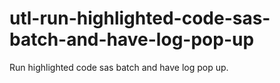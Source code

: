 # utl-run-highlighted-code-sas-batch-and-have-log-pop-up
Run highlighted code sas batch and have log pop up.
